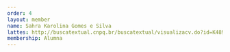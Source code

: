 ```yaml
---
order: 4
layout: member
name: Sahra Karolina Gomes e Silva
lattes: http://buscatextual.cnpq.br/buscatextual/visualizacv.do?id=K4898148H0
membership: Alumna
---
```

